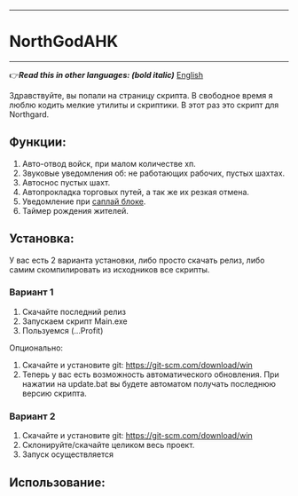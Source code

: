 ____
# NorthGodAHK
____

:point_right:***Read this in other languages: (bold italic)*** [English](https://github.com/Tremorok/NorthGodAHK/blob/master/README.en.MD)

Здравствуйте, вы попали на страницу скрипта. В свободное время я люблю кодить мелкие утилиты и скриптики. В этот раз это скрипт для Northgard.
## Функции:
1. Авто-отвод войск, при малом количестве хп.
2. Звуковые уведомления об: не работающих рабочих, пустых шахтах.
3. Автоснос пустых шахт.
4. Автопрокладка торговых путей, а так же их резкая отмена.
5. Уведомление при [саплай блоке](https://liquipedia.net/starcraft/Supply_block).
6. Таймер рождения жителей.

## Установка:
У вас есть 2 варианта установки, либо просто скачать релиз, либо самим скомпилировать из исходников все скрипты.

### Вариант 1
1. Скачайте последний релиз
2. Запускаем скрипт Main.exe
3. Пользуемся (...Profit)

Опционально:
1. Скачайте и установите git: https://git-scm.com/download/win
2. Теперь у вас есть возможность автоматического обновления. При нажатии на update.bat вы будете автоматом получать последнюю версию скрипта.

### Вариант 2
1. Скачайте и установите git: https://git-scm.com/download/win
2. Склонируйте/скачайте целиком весь проект.
3. Запуск осуществляется

## Использование: